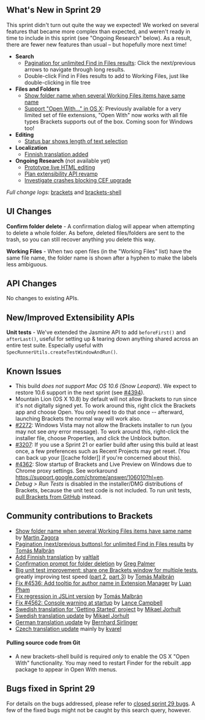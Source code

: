 What's New in Sprint 29
-----------------------
This sprint didn't turn out quite the way we expected! We worked on several features that became more complex than expected, and weren't ready in time to include in this sprint (see "Ongoing Research" below). As a result, there are fewer new features than usual &ndash; but hopefully more next time!

* **Search**
    * [Pagination for unlimited Find in Files results](https://github.com/brackets-cont/brackets/pull/4303): Click the next/previous arrows to navigate through long results.
    * Double-click Find in Files results to add to Working Files, just like double-clicking in file tree
* **Files and Folders**
    * [Show folder name when several Working Files items have same name](https://github.com/brackets-cont/brackets/pull/4419)
    * [Support "Open With..." in OS X](https://github.com/brackets-cont/brackets-shell/pull/293): Previously available for a very limited set of file extensions, "Open With" now works with all file types Brackets supports out of the box. Coming soon for Windows too!
* **Editing**
    * [Status bar shows length of text selection](https://github.com/brackets-cont/brackets/pull/4579)
* **Localization**
    * [Finnish translation added](https://github.com/brackets-cont/brackets/pull/4506)
* **Ongoing Research** (not available yet)
    * [Prototype live HTML editing](https://trello.com/c/cc8kk9zG/927-5-live-development-html-initial-implementation)
    * [Plan extensibility API revamp](https://trello.com/c/rnN0XwK0/876-3-research-extension-api-design)
    * [Investigate crashes blocking CEF upgrade](https://trello.com/c/gIwbocii/938-3-cef-crash-issues)

_Full change logs:_ [brackets](https://github.com/brackets-cont/brackets/compare/sprint-28...sprint-29#commits_bucket) and [brackets-shell](https://github.com/brackets-cont/brackets-shell/compare/sprint-28...sprint-29#commits_bucket)


UI Changes
----------
**Confirm folder delete** - A confirmation dialog will appear when attempting to delete a whole folder. As before, deleted files/folders are sent to the trash, so you can still recover anything you delete this way.

**Working Files** - When two open files (in the "Working Files" list) have the same file name, the folder name is shown after a hyphen to make the labels less ambiguous.

API Changes
-----------
No changes to existing APIs.

New/Improved Extensibility APIs
-------------------------------
**Unit tests** - We've extended the Jasmine API to add `beforeFirst()` and `afterLast()`, useful for setting up & tearing down anything shared across an entire test suite. Especially useful with `SpecRunnerUtils.createTestWindowAndRun()`.

Known Issues
------------
* This build _does not support Mac OS 10.6 (Snow Leopard)_. We expect to restore 10.6 support in the next sprint (see [#4394](https://github.com/brackets-cont/brackets/issues/4394)).
* Mountain Lion (OS X 10.8) by default will not allow Brackets to run since it's not digitally signed yet. To work around this, right click the Brackets app and choose Open. You only need to do that once -- afterward, launching Brackets the normal way will work also.
* [#2272](https://github.com/brackets-cont/brackets/issues/2272): Windows Vista may not allow the Brackets installer to run (you may not see _any_ error message). To work around this, right-click the installer file, choose Properties, and click the Unblock button.
* [#3207](https://github.com/brackets-cont/brackets/issues/3207): If you use a Sprint 21 or earlier build after using this build at least once, a few preferences such as Recent Projects may get reset. (You can back up your [[cache folder]] if you're concerned about this).
* [#4362](https://github.com/brackets-cont/brackets/issues/4362): Slow startup of Brackets and Live Preview on Windows due to Chrome proxy settings. See workaround https://support.google.com/chrome/answer/106010?hl=en.
* _Debug > Run Tests_ is disabled in the installer/DMG distributions of Brackets, because the unit test code is not included. To run unit tests, [pull Brackets from GitHub](https://github.com/brackets-cont/brackets/wiki/How-to-Hack-on-Brackets#wiki-getcode) instead.


Community contributions to Brackets
-----------------------------------
* [Show folder name when several Working Files items have same name](https://github.com/brackets-cont/brackets/pull/4419) by [Martin Zagora](https://github.com/zaggino)
* [Pagination (next/previous buttons) for unlimited Find in Files results](https://github.com/brackets-cont/brackets/pull/4303) by [Tomás Malbrán](https://github.com/TomMalbran)
* [Add Finnish translation](https://github.com/brackets-cont/brackets/pull/4506) by [valtlait](https://github.com/valtlait)
* [Confirmation prompt for folder deletion](https://github.com/brackets-cont/brackets/pull/4515) by [Greg Palmer](https://github.com/g-palmer)
* [Big unit test improvement: share one Brackets window for multiple tests](https://github.com/brackets-cont/brackets/pull/4581), greatly improving test speed ([part 2](https://github.com/brackets-cont/brackets/pull/4598), [part 3](https://github.com/brackets-cont/brackets/pull/4635/files)) by [Tomás Malbrán](https://github.com/TomMalbran)
* [Fix #4536: Add tooltip for author name in Extension Manager](https://github.com/brackets-cont/brackets/pull/4622) by [Luan Pham](https://github.com/thanhluan001)
* [Fix regression in JSLint version](https://github.com/brackets-cont/brackets/pull/4642) by [Tomás Malbrán](https://github.com/TomMalbran)
* [Fix #4562: Console warning at startup](https://github.com/brackets-cont/brackets/pull/4569) by [Lance Campbell](https://github.com/lkcampbell)
* [Swedish translation for 'Getting Started' project](https://github.com/brackets-cont/brackets/pull/4626) by [Mikael Jorhult](https://github.com/mikaeljorhult)
* [Swedish translation update](https://github.com/brackets-cont/brackets/pull/4605) by [Mikael Jorhult](https://github.com/mikaeljorhult)
* [German translation update](https://github.com/brackets-cont/brackets/pull/4520) by [Bernhard Sirlinger](https://github.com/WebsiteDeveloper)
* [Czech translation update](https://github.com/brackets-cont/brackets/pull/4607) mainly by [kvarel](https://github.com/kvarel)

#### Pulling source code from Git
* A new brackets-shell build is required _only_ to enable the OS X "Open With" functionality. You may need to restart Finder for the rebuilt .app package to appear in Open With menus.

Bugs fixed in Sprint 29
-----------------------
For details on the bugs addressed, please refer to [closed sprint 29 bugs](https://github.com/brackets-cont/brackets/issues?labels=&milestone=16&state=closed). A few of the fixed bugs might not be caught by this search query, however.